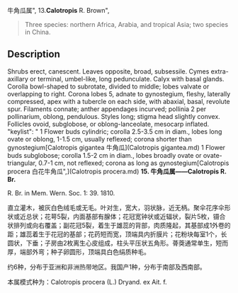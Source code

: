 牛角瓜属",
13.**Calotropis** R. Brown",

> Three species: northern Africa, Arabia, and tropical Asia; two species in China.

## Description
Shrubs erect, canescent. Leaves opposite, broad, subsessile. Cymes extra-axillary or terminal, umbel-like, long pedunculate. Calyx with basal glands. Corolla bowl-shaped to subrotate, divided to middle; lobes valvate or overlapping to right. Corona lobes 5, adnate to gynostegium, fleshy, laterally compressed, apex with a tubercle on each side, with abaxial, basal, revolute spur. Filaments connate; anther appendages incurved; pollinia 2 per pollinarium, oblong, pendulous. Styles long; stigma head slightly convex. Follicles ovoid, subglobose, or oblong-lanceolate, mesocarp inflated.
  "keylist": "
1 Flower buds cylindric; corolla 2.5-3.5 cm in diam., lobes long ovate or oblong, 1-1.5 cm, usually reflexed; corona shorter than gynostegium[Calotropis gigantea 牛角瓜](Calotropis gigantea.md)
1 Flower buds subglobose; corolla 1.5-2 cm in diam., lobes broadly ovate or ovate-triangular, 0.7-1 cm, not reflexed; corona as long as gynostegium[Calotropis procera 白花牛角瓜",](Calotropis procera.md)
**15. 牛角瓜属——Calotropis R. Br.**

R. Br. in Mem. Wern. Soc. 1: 39. 1810.

直立灌木，被灰白色绒毛或无毛。叶对生，宽大，羽状脉，近无柄。聚伞花序伞形状或近总状；花萼5裂，内面基部有腺体；花冠宽钟状或近辐状，裂片5枚，镊合状排列或向右覆盖；副花冠5裂，着生于雄蕊的背部，肉质隆起，其基部成1外卷的距；雄蕊着生于花冠的基部；花药短而宽，顶端具内折膜片；花粉块每室1个，长圆状，下垂；子房由2枚离生心皮组成，柱头平压状五角形。蓇葖通常单生，短而厚，端部外弯；种子卵圆形，顶端具白色绢质种毛。

约6种，分布于亚洲和非洲热带地区。我国产1种，分布于南部及西南部。

本属模式种为：Calotropis procera (L.) Dryand. ex Ait. f.

